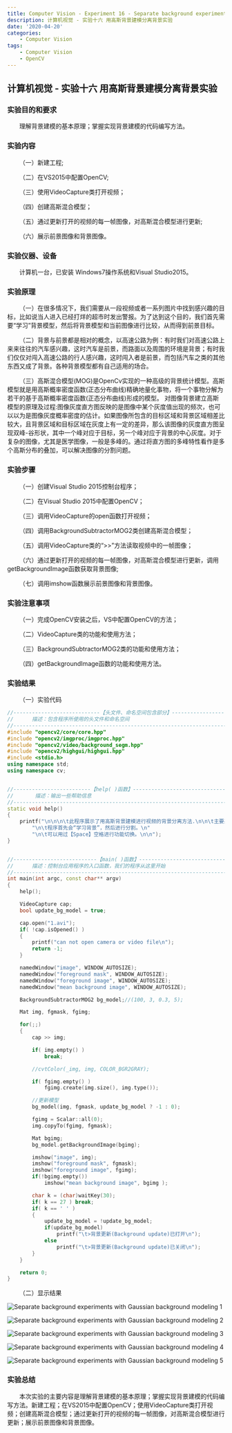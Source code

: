 ```yaml
---
title: Computer Vision - Experiment 16 - Separate background experiments with Gaussian background modeling
description: 计算机视觉 - 实验十六 用高斯背景建模分离背景实验
date: '2020-04-20'
categories:
    - Computer Vision
tags:
    - Computer Vision
    - OpenCV
---
```


## 计算机视觉 - 实验十六 用高斯背景建模分离背景实验

### 实验目的和要求

&emsp;&emsp;理解背景建模的基本原理；掌握实现背景建模的代码编写方法。

### 实验内容

&emsp;&emsp;（一）新建工程;

&emsp;&emsp;（二）在VS2015中配置OpenCV;

&emsp;&emsp;（三）使用VideoCapture类打开视频；

&emsp;&emsp;（四）创建高斯混合模型；

&emsp;&emsp;（五）通过更新打开的视频的每一帧图像，对高斯混合模型进行更新;

&emsp;&emsp;（六）展示前景图像和背景图像。  

### 实验仪器、设备

&emsp;&emsp;计算机一台，已安装 Windows7操作系统和Visual Studio2015。

### 实验原理

&emsp;&emsp;（一）在很多情况下，我们需要从一段视频或者一系列图片中找到感兴趣的目标，比如说当人进入已经打烊的超市时发出警报。为了达到这个目的，我们首先需要“学习”背景模型，然后将背景模型和当前图像进行比较，从而得到前景目标。

&emsp;&emsp;（二）背景与前景都是相对的概念，以高速公路为例：有时我们对高速公路上来来往往的汽车感兴趣，这时汽车是前景，而路面以及周围的环境是背景；有时我们仅仅对闯入高速公路的行人感兴趣，这时闯入者是前景，而包括汽车之类的其他东西又成了背景。各种背景模型都有自己适用的场合。

&emsp;&emsp;（三）高斯混合模型(MOG)是OpenCv实现的一种高级的背景统计模型。高斯模型就是用高斯概率密度函数(正态分布曲线)精确地量化事物，将一个事物分解为若干的基于高斯概率密度函数(正态分布曲线)形成的模型。 对图像背景建立高斯模型的原理及过程:图像灰度直方图反映的是图像中某个灰度值出现的频次，也可以以为是图像灰度概率密度的估计。如果图像所包含的目标区域和背景区域相差比较大，且背景区域和目标区域在灰度上有一定的差异，那么该图像的灰度直方图呈现双峰-谷形状，其中一个峰对应于目标，另一个峰对应于背景的中心灰度。对于复杂的图像，尤其是医学图像，一般是多峰的。通过将直方图的多峰特性看作是多个高斯分布的叠加，可以解决图像的分割问题。

### 实验步骤

&emsp;&emsp;（一）创建Visual Studio 2015控制台程序；

&emsp;&emsp;（二）在Visual Studio 2015中配置OpenCV；

&emsp;&emsp;（三）调用VideoCapture的open函数打开视频；

&emsp;&emsp;（四）调用BackgroundSubtractorMOG2类创建高斯混合模型；

&emsp;&emsp;（五）调用VideoCapture类的“>>”方法读取视频中的一帧图像；

&emsp;&emsp;（六）通过更新打开的视频的每一帧图像，对高斯混合模型进行更新，调用getBackgroundImage函数获取背景图像;

&emsp;&emsp;（七）调用imshow函数展示前景图像和背景图像。 

### 实验注意事项

&emsp;&emsp;（一）完成OpenCV安装之后，VS中配置OpenCV的方法；

&emsp;&emsp;（二）VideoCapture类的功能和使用方法；

&emsp;&emsp;（三）BackgroundSubtractorMOG2类的功能和使用方法；

&emsp;&emsp;（四）getBackgroundImage函数的功能和使用方法。

### 实验结果

&emsp;&emsp;（一）实验代码

```cpp
//----------------------------【头文件、命名空间包含部分】----------------------------
//		描述：包含程序所使用的头文件和命名空间
//-------------------------------------------------------------------------------------
#include "opencv2/core/core.hpp"
#include "opencv2/imgproc/imgproc.hpp"
#include "opencv2/video/background_segm.hpp"
#include "opencv2/highgui/highgui.hpp"
#include <stdio.h>
using namespace std;
using namespace cv;


//-------------------------【help( )函数】--------------------------------------
//		 描述：输出一些帮助信息
//----------------------------------------------------------------------------------
static void help()
{
	printf("\n\n\n\t此程序展示了用高斯背景建模进行视频的背景分离方法.\n\n\t主要采用cvUpdateBGStatModel()函数\n"
		"\n\t程序首先会“学习背景”，然后进行分割。\n"
		"\n\t可以用过【Space】空格进行功能切换。\n\n");
}


//---------------------------【main( )函数】--------------------------------------------
//		描述：控制台应用程序的入口函数，我们的程序从这里开始
//-------------------------------------------------------------------------------------
int main(int argc, const char** argv)
{
	help();

	VideoCapture cap;
	bool update_bg_model = true;

	cap.open("1.avi");
	if( !cap.isOpened() )
	{
		printf("can not open camera or video file\n");
		return -1;
	}

	namedWindow("image", WINDOW_AUTOSIZE);
	namedWindow("foreground mask", WINDOW_AUTOSIZE);
	namedWindow("foreground image", WINDOW_AUTOSIZE);
	namedWindow("mean background image", WINDOW_AUTOSIZE);

	BackgroundSubtractorMOG2 bg_model;//(100, 3, 0.3, 5);

	Mat img, fgmask, fgimg;

	for(;;)
	{
		cap >> img;

		if( img.empty() )
			break;

		//cvtColor(_img, img, COLOR_BGR2GRAY);

		if( fgimg.empty() )
			fgimg.create(img.size(), img.type());

		//更新模型
		bg_model(img, fgmask, update_bg_model ? -1 : 0);

		fgimg = Scalar::all(0);
		img.copyTo(fgimg, fgmask);

		Mat bgimg;
		bg_model.getBackgroundImage(bgimg);

		imshow("image", img);
		imshow("foreground mask", fgmask);
		imshow("foreground image", fgimg);
		if(!bgimg.empty())
			imshow("mean background image", bgimg );

		char k = (char)waitKey(30);
		if( k == 27 ) break;
		if( k == ' ' )
		{
			update_bg_model = !update_bg_model;
			if(update_bg_model)
				printf("\t>背景更新(Background update)已打开\n");
			else
				printf("\t>背景更新(Background update)已关闭\n");
		}
	}

	return 0;
}
```

&emsp;&emsp;（二）显示结果

![Separate background experiments with Gaussian background modeling 1](https://raw.githubusercontent.com/JavenJin/blog-image/master/content/post/Campus%20Projects/Computer%20Vision/Experiment%2016%20Separate%20background%20experiments%20with%20Gaussian%20background%20modeling/separate-background-experiments-with-gaussian-background-modeling1.png)

![Separate background experiments with Gaussian background modeling 2](https://raw.githubusercontent.com/JavenJin/blog-image/master/content/post/Campus%20Projects/Computer%20Vision/Experiment%2016%20Separate%20background%20experiments%20with%20Gaussian%20background%20modeling/separate-background-experiments-with-gaussian-background-modeling2.png)

![Separate background experiments with Gaussian background modeling 3](https://raw.githubusercontent.com/JavenJin/blog-image/master/content/post/Campus%20Projects/Computer%20Vision/Experiment%2016%20Separate%20background%20experiments%20with%20Gaussian%20background%20modeling/separate-background-experiments-with-gaussian-background-modeling3.png)

![Separate background experiments with Gaussian background modeling 4](https://raw.githubusercontent.com/JavenJin/blog-image/master/content/post/Campus%20Projects/Computer%20Vision/Experiment%2016%20Separate%20background%20experiments%20with%20Gaussian%20background%20modeling/separate-background-experiments-with-gaussian-background-modeling4.png)

![Separate background experiments with Gaussian background modeling 5](https://raw.githubusercontent.com/JavenJin/blog-image/master/content/post/Campus%20Projects/Computer%20Vision/Experiment%2016%20Separate%20background%20experiments%20with%20Gaussian%20background%20modeling/separate-background-experiments-with-gaussian-background-modeling5.png)

### 实验总结

&emsp;&emsp;本次实验的主要内容是理解背景建模的基本原理；掌握实现背景建模的代码编写方法。新建工程；在VS2015中配置OpenCV；使用VideoCapture类打开视频；创建高斯混合模型；通过更新打开的视频的每一帧图像，对高斯混合模型进行更新；展示前景图像和背景图像。